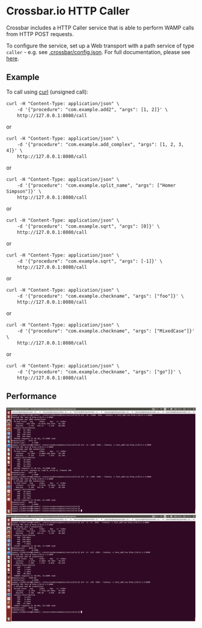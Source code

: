 # Crossbar.io HTTP Caller

Crossbar includes a HTTP Caller service that is able to perform WAMP calls from HTTP POST requests.

To configure the service, set up a Web transport with a path service of type `caller` - e.g. see [.crossbar/config.json](.crossbar/config.json). For full documentation, please see [here](http://crossbar.io/docs/HTTP-Bridge-Services/).

## Example

To call using [curl](http://curl.haxx.se/) (unsigned call):

```shell
curl -H "Content-Type: application/json" \
	-d '{"procedure": "com.example.add2", "args": [1, 2]}' \
	http://127.0.0.1:8080/call
```

or

```shell
curl -H "Content-Type: application/json" \
    -d '{"procedure": "com.example.add_complex", "args": [1, 2, 3, 4]}' \
    http://127.0.0.1:8080/call
```

or

```shell
curl -H "Content-Type: application/json" \
    -d '{"procedure": "com.example.split_name", "args": ["Homer Simpson"]}' \
    http://127.0.0.1:8080/call
```

or

```shell
curl -H "Content-Type: application/json" \
    -d '{"procedure": "com.example.sqrt", "args": [0]}' \
    http://127.0.0.1:8080/call
```

or

```shell
curl -H "Content-Type: application/json" \
    -d '{"procedure": "com.example.sqrt", "args": [-1]}' \
    http://127.0.0.1:8080/call
```

or

```shell
curl -H "Content-Type: application/json" \
    -d '{"procedure": "com.example.checkname", "args": ["foo"]}' \
    http://127.0.0.1:8080/call
```

or

```shell
curl -H "Content-Type: application/json" \
    -d '{"procedure": "com.example.checkname", "args": ["MixedCase"]}' \
    http://127.0.0.1:8080/call
```

or

```shell
curl -H "Content-Type: application/json" \
    -d '{"procedure": "com.example.checkname", "args": ["go"]}' \
    http://127.0.0.1:8080/call
```

## Performance

![alt text](screenshot1.png "Screeenshot 1")
![alt text](screenshot2.png "Screeenshot 2")

